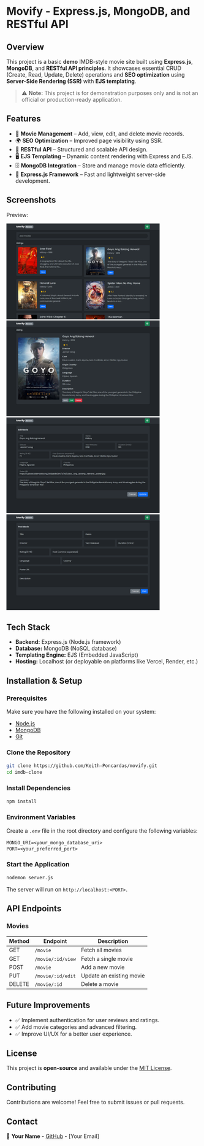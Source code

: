 # Movify - Express.js, MongoDB, and RESTful API

## Overview

This project is a basic **demo** IMDB-style movie site built using **Express.js**, **MongoDB**, and **RESTful API principles**. It showcases essential CRUD (Create, Read, Update, Delete) operations and **SEO optimization** using **Server-Side Rendering (SSR)** with **EJS templating**.

> ⚠ **Note:** This project is for demonstration purposes only and is not an official or production-ready application.

## Features

- 📌 **Movie Management** – Add, view, edit, and delete movie records.
- 🌍 **SEO Optimization** – Improved page visibility using SSR.
- 🔄 **RESTful API** – Structured and scalable API design.
- 🖥️ **EJS Templating** – Dynamic content rendering with Express and EJS.
- 🗄️ **MongoDB Integration** – Store and manage movie data efficiently.
- 🚀 **Express.js Framework** – Fast and lightweight server-side development.

## Screenshots

Preview:

<img src="/img/home.png" alt="Screenshot 1" width="400">
<img src="/img/view.png" alt="Screenshot 2" width="400">
<img src="/img/edit.png" alt="Screenshot 3" width="400">
<img src="/img/post.png" alt="Screenshot 4" width="400">

## Tech Stack

- **Backend:** Express.js (Node.js framework)
- **Database:** MongoDB (NoSQL database)
- **Templating Engine:** EJS (Embedded JavaScript)
- **Hosting:** Localhost (or deployable on platforms like Vercel, Render, etc.)

## Installation & Setup

### Prerequisites

Make sure you have the following installed on your system:

- [Node.js](https://nodejs.org/)
- [MongoDB](https://www.mongodb.com/)
- [Git](https://git-scm.com/)

### Clone the Repository

```sh
git clone https://github.com/Keith-Poncardas/movify.git
cd imdb-clone
```

### Install Dependencies

```sh
npm install
```

### Environment Variables

Create a `.env` file in the root directory and configure the following variables:

```env
MONGO_URI=<your_mongo_database_uri>
PORT=<your_preferred_port>
```

### Start the Application

```sh
nodemon server.js
```

The server will run on `http://localhost:<PORT>`.

## API Endpoints

### Movies

| Method | Endpoint          | Description              |
| ------ | ----------------- | ------------------------ |
| GET    | `/movie`          | Fetch all movies         |
| GET    | `/movie/:id/view` | Fetch a single movie     |
| POST   | `/movie`          | Add a new movie          |
| PUT    | `/movie/:id/edit` | Update an existing movie |
| DELETE | `/movie/:id`      | Delete a movie           |


## Future Improvements

- ✅ Implement authentication for user reviews and ratings.
- ✅ Add movie categories and advanced filtering.
- ✅ Improve UI/UX for a better user experience.

## License

This project is **open-source** and available under the [MIT License](LICENSE).

## Contributing

Contributions are welcome! Feel free to submit issues or pull requests.

## Contact

📧 **Your Name** - [GitHub](https://github.com/your-username) - [Your Email]

